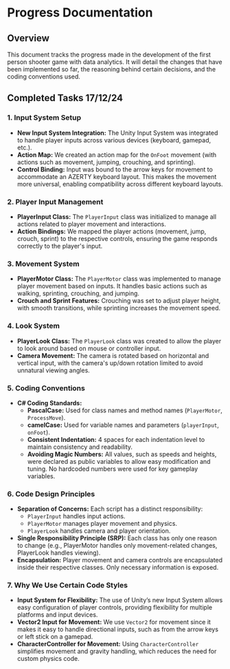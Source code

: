# Progress Documentation

## Overview
This document tracks the progress made in the development of the first person shooter game with data analytics. It will detail the changes that have been implemented so far, the reasoning behind certain decisions, and the coding conventions used.

## Completed Tasks 17/12/24

### 1. **Input System Setup**
   - **New Input System Integration:** The Unity Input System was integrated to handle player inputs across various devices (keyboard, gamepad, etc.). 
   - **Action Map:** We created an action map for the `OnFoot` movement (with actions such as movement, jumping, crouching, and sprinting).
   - **Control Binding:** Input was bound to the arrow keys for movement to accommodate an AZERTY keyboard layout. This makes the movement more universal, enabling compatibility across different keyboard layouts.

### 2. **Player Input Management**
   - **PlayerInput Class:** The `PlayerInput` class was initialized to manage all actions related to player movement and interactions.
   - **Action Bindings:** We mapped the player actions (movement, jump, crouch, sprint) to the respective controls, ensuring the game responds correctly to the player's input.

### 3. **Movement System**
   - **PlayerMotor Class:** The `PlayerMotor` class was implemented to manage player movement based on inputs. It handles basic actions such as walking, sprinting, crouching, and jumping.
   - **Crouch and Sprint Features:** Crouching was set to adjust player height, with smooth transitions, while sprinting increases the movement speed.

### 4. **Look System**
   - **PlayerLook Class:** The `PlayerLook` class was created to allow the player to look around based on mouse or controller input.
   - **Camera Movement:** The camera is rotated based on horizontal and vertical input, with the camera's up/down rotation limited to avoid unnatural viewing angles.

### 5. **Coding Conventions**
   - **C# Coding Standards:**
     - **PascalCase:** Used for class names and method names (`PlayerMotor`, `ProcessMove`).
     - **camelCase:** Used for variable names and parameters (`playerInput`, `onFoot`).
     - **Consistent Indentation:** 4 spaces for each indentation level to maintain consistency and readability.
     - **Avoiding Magic Numbers:** All values, such as speeds and heights, were declared as public variables to allow easy modification and tuning. No hardcoded numbers were used for key gameplay variables.

### 6. **Code Design Principles**
   - **Separation of Concerns:** Each script has a distinct responsibility:
     - `PlayerInput` handles input actions.
     - `PlayerMotor` manages player movement and physics.
     - `PlayerLook` handles camera and player orientation.
   - **Single Responsibility Principle (SRP):** Each class has only one reason to change (e.g., PlayerMotor handles only movement-related changes, PlayerLook handles viewing).
   - **Encapsulation:** Player movement and camera controls are encapsulated inside their respective classes. Only necessary information is exposed.

### 7. **Why We Use Certain Code Styles**
   - **Input System for Flexibility:** The use of Unity’s new Input System allows easy configuration of player controls, providing flexibility for multiple platforms and input devices.
   - **Vector2 Input for Movement:** We use `Vector2` for movement since it makes it easy to handle directional inputs, such as from the arrow keys or left stick on a gamepad.
   - **CharacterController for Movement:** Using `CharacterController` simplifies movement and gravity handling, which reduces the need for custom physics code.

